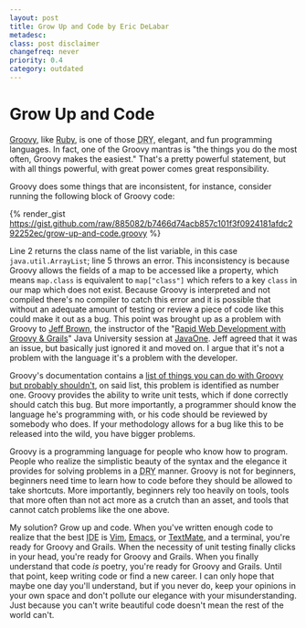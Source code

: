 ```yaml
---
layout: post
title: Grow Up and Code by Eric DeLabar
metadesc: 
class: post disclaimer
changefreq: never
priority: 0.4
category: outdated
---
```

<h1>Grow Up and Code</h1>
<p><a href="http://groovy.codehaus.org/">Groovy</a>, like <a href="http://www.ruby-lang.org/en/">Ruby</a>, is one of those <acronym title="Don't Repeat Yourself"><span class="caps">DRY</span></acronym>, elegant, and fun programming languages.  In fact, one of the Groovy mantras is "the things you do the most often, Groovy makes the easiest."  That's a pretty powerful statement, but with all things powerful, with great power comes great&nbsp;responsibility.</p>
<p>Groovy does some things that are inconsistent, for instance, consider running the following block of Groovy&nbsp;code:</p>

{% render_gist https://gist.github.com/raw/885082/b7466d74acb857c101f3f0924181afdc292252ec/grow-up-and-code.groovy %}

<p>Line 2 returns the class name of the list variable, in this case <code>java.util.ArrayList</code>; line 5 throws an error.  This inconsistency is because Groovy allows the fields of a map to be accessed like a property, which means <code>map.class</code> is equivalent to <code>map["class"]</code> which refers to a key <code>class</code> in our map which does not exist.  Because Groovy is interpreted and not compiled there's no compiler to catch this error and it is possible that without an adequate amount of testing or review a piece of code like this could make it out as a bug.  This point was brought up as a problem with Groovy to <a href="http://javajeff.blogspot.com/">Jeff Brown</a>, the instructor of the "<a href="http://java.sun.com/javaone/sf/javauniversity.jsp#M5">Rapid Web Development with Groovy <span class="amp">&amp;</span> Grails</a>" Java University session at <a href="http://java.sun.com/javaone/sf/index.jsp">JavaOne</a>.  Jeff agreed that it was an issue, but basically just ignored it and moved on.  I argue that it's not a problem with the language it's a problem with the&nbsp;developer.</p>
<p>Groovy's documentation contains a <a href="http://groovy.codehaus.org/Things+you+can+do+but+better+leave+undone">list of things you can do with Groovy but probably shouldn't</a>, on said list, this problem is identified as number one.  Groovy provides the ability to write unit tests, which if done correctly should catch this bug.  But more importantly, a programmer should know the language he's programming with, or his code should be reviewed by somebody who does.  If your methodology allows for a bug like this to be released into the wild, you have bigger&nbsp;problems.</p>
<p>Groovy is a programming language for people who know how to program.  People who realize the simplistic beauty of the syntax and the elegance it provides for solving problems in a <acronym title="Don't Repeat Yourself"><span class="caps">DRY</span></acronym> manner.  Groovy is not for beginners, beginners need time to learn how to code before they should be allowed to take shortcuts.  More importantly, beginners rely too heavily on tools, tools that more often than not act more as a crutch than an asset, and tools that cannot catch problems like the one&nbsp;above.</p>
<p>My solution?  Grow up and code.  When you've written enough code to realize that the best <abbr title="Integrated Development Environment"><span class="caps">IDE</span></abbr> is <a href="http://www.vim.org/">Vim</a>, <a href="http://www.gnu.org/software/emacs/">Emacs</a>, or <a href="http://macromates.com/">TextMate</a>, and a terminal, you're ready for Groovy and Grails.  When the necessity of unit testing finally clicks in your head, you're ready for Groovy and Grails.  When you finally understand that code <em>is</em> poetry, you're ready for Groovy and Grails.  Until that point, keep writing code or find a new career.  I can only hope that maybe one day you'll understand, but if you never do, keep your opinions in your own space and don't pollute our elegance with your misunderstanding.  Just because you can't write beautiful code doesn't mean the rest of the world&nbsp;can't.</p>